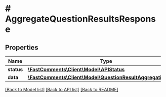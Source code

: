 # # AggregateQuestionResultsResponse

## Properties

Name | Type | Description | Notes
------------ | ------------- | ------------- | -------------
**status** | [**\FastComments\Client\Model\APIStatus**](APIStatus.md) |  |
**data** | [**\FastComments\Client\Model\QuestionResultAggregationOverall**](QuestionResultAggregationOverall.md) |  |

[[Back to Model list]](../../README.md#models) [[Back to API list]](../../README.md#endpoints) [[Back to README]](../../README.md)
